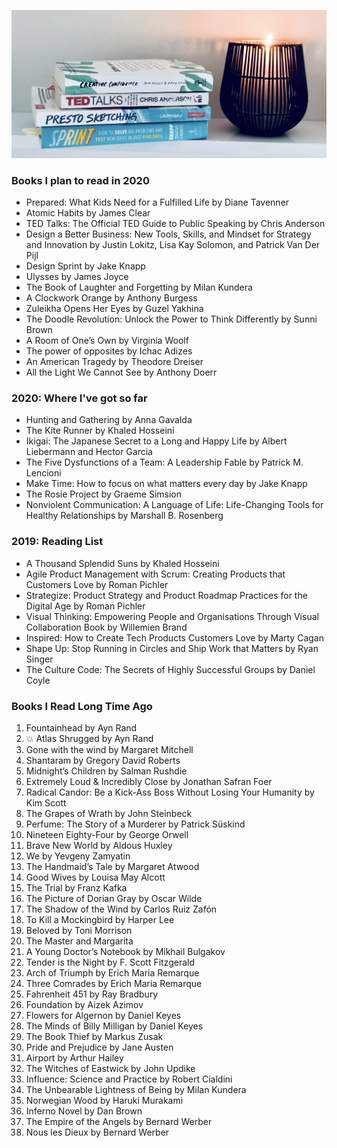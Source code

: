 ![stage](images/backgroundimage.jpg)


### Books I plan to read in 2020

* Prepared: What Kids Need for a Fulfilled Life by Diane Tavenner
* Atomic Habits by James Clear
* TED Talks: The Official TED Guide to Public Speaking by Chris Anderson
* Design a Better Business: New Tools, Skills, and Mindset for Strategy and Innovation by Justin Lokitz, Lisa Kay Solomon, and Patrick Van Der Pijl
* Design Sprint by Jake Knapp
* Ulysses by James Joyce
* The Book of Laughter and Forgetting by Milan Kundera
* A Clockwork Orange  by Anthony Burgess
* Zuleikha Opens Her Eyes by Guzel Yakhina
* The Doodle Revolution: Unlock the Power to Think Differently by Sunni Brown
* A Room of One’s Own by Virginia Woolf
* The power of opposites by  Ichac Adizes
* An American Tragedy by Theodore Dreiser
* All the Light We Cannot See by Anthony Doerr


### 2020: Where I've got so far

* Hunting and Gathering by Anna Gavalda
* The Kite Runner by Khaled Hosseini
* Ikigai: The Japanese Secret to a Long and Happy Life by Albert Liebermann and Hector Garcia
* The Five Dysfunctions of a Team: A Leadership Fable by Patrick M. Lencioni
* Make Time: How to focus on what matters every day by Jake Knapp
* The Rosie Project  by Graeme Simsion
* Nonviolent Communication: A Language of Life: Life-Changing Tools for Healthy Relationships by Marshall B. Rosenberg


### 2019: Reading List

* A Thousand Splendid Suns by Khaled Hosseini
* Agile Product Management with Scrum: Creating Products that Customers Love by Roman Pichler
* Strategize: Product Strategy and Product Roadmap Practices for the Digital Age by Roman Pichler
* Visual Thinking: Empowering People and Organisations Through Visual Collaboration
Book by Willemien Brand
* Inspired: How to Create Tech Products Customers Love by Marty Cagan
* Shape Up: Stop Running in Circles and Ship Work that Matters by Ryan Singer
* The Culture Code: The Secrets of Highly Successful Groups by Daniel Coyle


### Books I Read Long Time Ago

1. Fountainhead by Ayn Rand
2. 💥 Atlas Shrugged by Ayn Rand
3. Gone with the wind  by Margaret Mitchell
4. Shantaram by Gregory David Roberts
5. Midnight’s Children  by Salman Rushdie
6. Extremely Loud & Incredibly Close by  Jonathan Safran Foer
7. Radical Candor: Be a Kick-Ass Boss Without Losing Your Humanity by Kim Scott
8. The Grapes of Wrath by John Steinbeck
9. Perfume: The Story of a Murderer by Patrick Süskind
10. Nineteen Eighty-Four by George Orwell
11. Brave New World by Aldous Huxley
12. We by Yevgeny Zamyatin
13. The Handmaid’s Tale by Margaret Atwood
14. Good Wives  by Louisa May Alcott
15. The Trial by Franz Kafka
16. The Picture of Dorian Gray by Oscar Wilde
17. The Shadow of the Wind  by Carlos Ruiz Zafón
18. To Kill a Mockingbird by Harper Lee
19. Beloved by Toni Morrison
20. The Master and Margarita 
21. A Young Doctor’s Notebook by Mikhail Bulgakov
22. Tender is the Night by F. Scott Fitzgerald
23. Arch of Triumph by Erich Maria Remarque
24. Three Comrades by Erich Maria Remarque
25. Fahrenheit 451 by Ray Bradbury
26. Foundation by Aizek Azimov 
27. Flowers for Algernon by Daniel Keyes
28. The Minds of Billy Milligan by Daniel Keyes
29. The Book Thief by Markus Zusak
30. Pride and Prejudice by Jane Austen
31. Airport by Arthur Hailey
32. The Witches of Eastwick by John Updike
33. Influence: Science and Practice by Robert Cialdini
34. The Unbearable Lightness of Being by Milan Kundera
35. Norwegian Wood by Haruki Murakami
36. Inferno Novel by Dan Brown
37. The Empire of the Angels  by Bernard Werber
38. Nous les Dieux  by Bernard Werber
